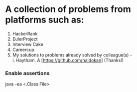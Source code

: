 # A collection of problems from platforms such as:
1. HackerRank
2. EulerProject
3. Interview Cake
4. Careercup
5. My solutions to problems already solved by colleague(s) - <br/> 
   i. Haytham. A [https://github.com/haldokan] (Thanks!)

### Enable assertions
java -ea <.Class File>
